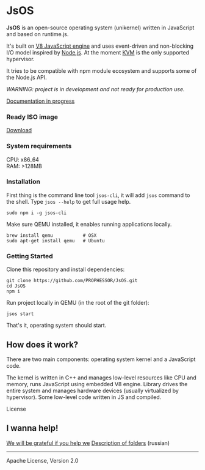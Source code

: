 # JsOS

__JsOS__ is an open-source operating system (unikernel) written in JavaScript and based on runtime.js.

It's built on [V8 JavaScript engine](https://code.google.com/p/v8/) and uses event-driven and non-blocking I/O model inspired by [Node.js](https://nodejs.org/). At the moment [KVM](http://www.linux-kvm.org/page/Main_Page) is the only supported hypervisor.

It tries to be compatible with npm module ecosystem and supports some of the Node.js API.

_WARNING: project is in development and not ready for production use._

[Documentation in progress](https://github.com/PROPHESSOR/JsOS/wiki)

### Ready ISO image

[Download](https://github.com/PROPHESSOR/JsOS/releases)

### System requirements

CPU: x86_64 <br/>
RAM: >128MB

### Installation

First thing is the command line tool `jsos-cli`, it will add `jsos` command to the shell. Type `jsos --help` to get full usage help.

```
sudo npm i -g jsos-cli
```

Make sure QEMU installed, it enables running applications locally.

```
brew install qemu           # OSX
sudo apt-get install qemu   # Ubuntu
```

### Getting Started

Clone this repository and install dependencies:

```
git clone https://github.com/PROPHESSOR/JsOS.git
cd JsOS
npm i
```

Run project locally in QEMU (in the root of the git folder):

```
jsos start
```

That's it, operating system should start.


## How does it work?

There are two main components: operating system kernel and a JavaScript code.

The kernel is written in C++ and manages low-level resources like CPU and memory, runs JavaScript using embedded V8 engine. Library drives the entire system and manages hardware devices (usually virtualized by hypervisor). Some low-level code written in JS and compiled.

License

## I wanna help!
[We will be grateful if you help we](https://github.com/PROPHESSOR/JsOS/issues/30)
[Description of folders](https://github.com/PROPHESSOR/JsOS/blob/master/map.md) (russian)

----
Apache License, Version 2.0

